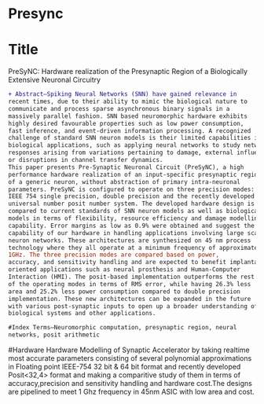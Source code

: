 # Presync

# Title
PreSyNC: Hardware realization of the Presynaptic Region of a Biologically Extensive Neuronal Circuitry

```diff
+ Abstract—Spiking Neural Networks (SNN) have gained relevance in
recent times, due to their ability to mimic the biological nature to
communicate and process sparse asynchronous binary signals in a
massively parallel fashion. SNN based neuromorphic hardware exhibits
highly desired favourable properties such as low power consumption,
fast inference, and event-driven information processing. A recognized
challenge of standard SNN neuron models is their limited capabilities in
biological applications, such as applying neural networks to study network
responses arising from variations pertaining to damage, external influence
or disruptions in channel transfer dynamics.
This paper presents Pre-Synaptic Neuronal Circuit (PreSyNC), a high
performance hardware realization of an input-specific presynaptic region
of a generic neuron, without abstraction of primary intra-neuronal
parameters. PreSyNC is configured to operate on three precision modes:
IEEE 754 single precision, double precision and the recently developed
universal number posit number system. The developed hardware design is
compared to current standards of SNN neuron models as well as biological
models in terms of flexibility, resource efficiency and damage modelling
capability. Error margins as low as 0.9% were obtained and suggest the
capability of our hardware in handling applications involving large scale
neuron networks. These architectures are synthesized on 45 nm process
technology where they all operate at a minimum frequency of approximately
1GHz. The three precision modes are compared based on power,
accuracy, and sensitivity handling and are expected to benefit implantation
oriented applications such as neural prosthesis and Human-Computer
Interaction (HMI). The posit-based implementation outperforms the rest
of the operating modes in terms of RMS error, while having 26.3% less
area and 25.2% less power consumption compared to double precision
implementation. These new architectures can be expanded in the future
with various post-synaptic inputs to open up a broader understanding of
biological systems and other applications.

#Index Terms—Neuromorphic computation, presynaptic region, neural
networks, posit arithmetic
```
#Hardware
Hardware Modelling of Synaptic Accelerator by taking realtime most accurate parameters consisting of several polynomial approximations in Floating point IEEE-754 32 bit & 64 bit format and recently developed Posit<32,4> format and making a comparitive study of them in terms of accuracy,precision and sensitivity handling and hardware cost.The designs are pipelined to meet 1 Ghz frequency in 45nm ASIC with low area and cost.